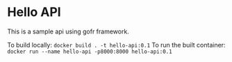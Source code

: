 # Hello API
This is a sample api using gofr framework. 

To build locally: `docker build . -t hello-api:0.1`
To run the built container: `docker run --name hello-api -p8000:8000 hello-api:0.1`